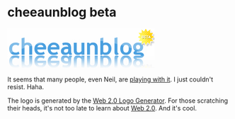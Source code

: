 cheeaunblog beta
===

![a 'cheeaunblog beta' web 2.0 logo, rendered with vibrant colours and reflection effects](/blog/images/artwork/logos/cheeaunblog_beta_logo_reflection_web_2.0.png)

It seems that many people, even Neil, are [playing with it](http://neilturner.me.uk/2006/Aug/18/neilturnr_20_beta.html "neilturnr 2.0 beta!"). I just couldn't resist. Haha.

The logo is generated by the [Web 2.0 Logo Generator](http://msig.info/web2.php). For those scratching their heads, it's not too late to learn about [Web 2.0](http://en.wikipedia.org/wiki/Web_2). And it's cool.
